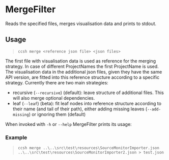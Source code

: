 # MergeFilter

Reads the specified files, merges visualisation data and prints to stdout.

## Usage

 > `ccsh merge <reference json file> <json files>`

The first file with visualisation data is used as reference for the merging strategy. 
In case of different ProjectNames the first ProjectName is used. The visualisation data in the additional
json files, given they have the same API version, are fitted into this reference structure according to a
specific strategy. Currently there are two main strategies:
- recursive (`--recursive`) (default): leave structure of additional files. This will also merge optional dependencies.
- leaf (`--leaf`) (beta):  fit leaf nodes into reference structure according to their name (and tail of their path), 
either adding missing leaves (`--add-missing`) or ignoring them (default)

When invoked with `-h` or `--help` MergeFilter prints its usage:

 ### Example
 
 > `ccsh merge ..\..\src\test\resources\SourceMonitorImporter.json ..\..\src\test\resources\SourceMonitorImporter2.json > test.json`
